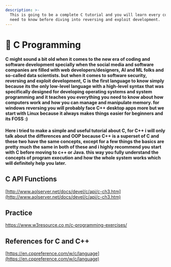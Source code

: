 ```yaml
---
description: >-
  This is going to be a complete C tutorial and you will learn every concept you
  need to know before diving into reversing and exploit development.
---
```


# 🔴 C Programming

#### C might sound a bit old when it comes to the new era of coding and software development specially when the social media and software companies are filled with web developers/designers, AI and ML folks and so-called data scientists. but when it comes to software security, reversing and exploit development, C is the first language to know simply because its the only low-level language with a high-level syntax that was specifically designed for developing operating systems and system programming and it teaches you everything you need to know about how computers work and how you can manage and manipulate memory. for windows reversing you will probably face C++ desktop apps more but we start with Linux because it always makes things easier for beginners and its FOSS :)

#### Here i tried to make a simple and useful tutorial about C, for C++ i will only talk about the differences and OOP because C++ is a superset of C and these two have the same concepts, except for a few things the basics are pretty much the same in both of these and i highly recommend you start with C before moving to c++ or Java. this way you fully understand the concepts of program execution and how the whole system works which will definitely help you later.

## C API Functions

[http://www.aolserver.net/docs/devel/c/api/c-ch3.htm](http://www.aolserver.net/docs/devel/c/api/c-ch3.htm)

## Practice

[https://www.w3resource.co m/c-programming-exercises/](https://www.w3resource.com/c-programming-exercises/)

## References for C and C++

[https://en.cppreference.com/w/c/language](https://en.cppreference.com/w/c/language)
